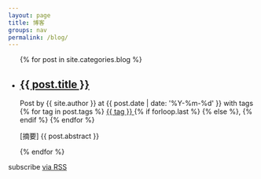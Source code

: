 ```yaml
---
layout: page
title: 博客
groups: nav
permalink: /blog/
---
```


<div class="home">

  <ul class="post-list">
    {% for post in site.categories.blog %}
      <li>
        <h2>
            <a class="post-link" href="{{ post.url | prepend: site.baseurl }}">{{ post.title }}</a>
        </h2>
        <span class="post-meta">
          Post by {{ site.author }} 
          at {{ post.date | date: '%Y-%m-%d' }} 
          with tags 
          {% for tag in post.tags %}
            <a href="{{ site.tags_path }}#{{ tag }}" rel="nofollow">
              {{ tag }}
            </a>
            {% if forloop.last %}
            {% else %}, {% endif %}
          {% endfor %}
        </span>
        <br>
        <p class="my-abstract"> [摘要] {{ post.abstract }} </p>       
      </li>
    {% endfor %}
  </ul>

  <p class="rss-subscribe">subscribe <a href="{{ "/feed.xml" | prepend: site.baseurl }}">via RSS</a></p>

</div>
